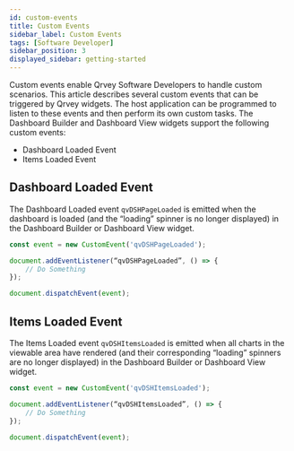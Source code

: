 ```yaml
---
id: custom-events
title: Custom Events
sidebar_label: Custom Events
tags: [Software Developer]
sidebar_position: 3
displayed_sidebar: getting-started
---
```

<div style={{textAlign: "justify"}}>

Custom events enable Qrvey Software Developers to handle custom scenarios. This article describes several custom events that can be triggered by Qrvey widgets. The host application can be programmed to listen to these events and then perform its own custom tasks. The Dashboard Builder and Dashboard View widgets support the following custom events:
* Dashboard Loaded Event
* Items Loaded Event

## Dashboard Loaded Event
The Dashboard Loaded event `qvDSHPageLoaded` is emitted when the dashboard is loaded (and the “loading” spinner is no longer displayed) in the Dashboard Builder or Dashboard View widget. 

```js
const event = new CustomEvent('qvDSHPageLoaded');

document.addEventListener(“qvDSHPageLoaded”, () => { 
    // Do Something
});

document.dispatchEvent(event);
```

## Items Loaded Event
The Items Loaded event `qvDSHItemsLoaded` is emitted when all charts in the viewable area have rendered (and their corresponding “loading” spinners are no longer displayed) in the Dashboard Builder or Dashboard View widget. 

```js
const event = new CustomEvent('qvDSHItemsLoaded');

document.addEventListener(“qvDSHItemsLoaded”, () => { 
    // Do Something
});

document.dispatchEvent(event);
```

</div>